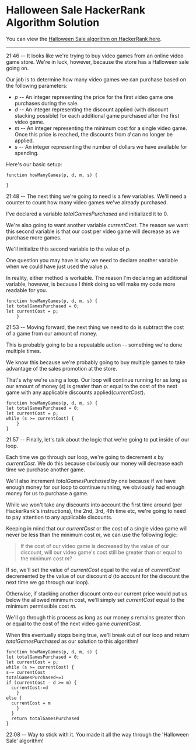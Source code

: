 # Halloween Sale HackerRank Algorithm Solution

You can view the [Halloween Sale algorithm on HackerRank here](https://www.hackerrank.com/challenges/halloween-sale/problem).
___


21:46 -- It looks like we're trying to buy video games from an online video game store. We're in luck, however, because the store has a Halloween sale going on.

Our job is to determine how many video games we can purchase based on the following parameters:
* *p* -- An integer representing the  price for the first video game one purchases during the sale.
* *d* -- An integer representing the discount applied (with discount stacking possible) for each additional game purchased after the first video game.
* *m* -- An integer representing the minimum cost for a single video game. Once this price is reached, the discounts from *d* can no longer be applied.
* *s* -- An integer representing the number of dollars we have available for spending.

Here's our basic setup:
```
function howManyGames(p, d, m, s) {

}
```
21:48 -- The next thing we're going to need is a few variables. We'll need a counter to count how many video games we've already purchased.

I've declared a variable *totalGamesPurchased* and initialized it to 0.

We're also going to want another variable *currentCost*. The reason we want this second variable is that our cost per video game will decrease as we purchase more games.

We'll initialize this second variable to the value of *p*.

One question you may have is why we need to declare another variable when we could have just used the value *p*.

In reality, either method is workable. The reason I'm declaring an additional variable, however, is because I think doing so will make my code more readable for you.
```
function howManyGames(p, d, m, s) {
let totalGamesPurchased = 0;
let currentCost = p;
    }
```
21:53 -- Moving forward, the next thing we need to do is subtract the cost of a game from our amount of money.

This is probably going to be a repeatable action -- something we're done multiple times.

We know this because we're probably going to buy multiple games to take advantage of the sales promotion at the store.

That's why we're using a loop. Our loop will continue running for as long as our amount of money (*s*) is greater than or equal to the cost of the next game with any applicable discounts applied(*currentCost*).
```
function howManyGames(p, d, m, s) {
let totalGamesPurchased = 0;
let currentCost = p;
while (s >= currentCost) {
    }
}
```
21:57 -- Finally, let's talk about the logic that we're going to put inside of our loop.

Each time we go through our loop, we're going to decrement *s* by *currentCost*. We do this because obviously our money will decrease each time we purchase another game.

We'll also increment *totalGamesPurchased* by one because if we have enough money for our loop to continue running, we obviously had enough money for us to purchase a game.

While we won't take any discounts into account the first time around (per HackerRank's instructions), the 2nd, 3rd, 4th time etc, we're going to need to pay attention to any applicable discounts.

Keeping in mind that our *currentCost* or the cost of a single video game will never be less than the minimum cost *m*, we can use the following logic:

> If the cost of our video game is decreased by the value of our discount, will our video game's cost still be greater than or equal to the minimum cost *m*? 

If so, we'll set the value of *currentCost* equal to the value of *currentCost* decremented by the value of our discount *d* (to account for the discount the next time we go through our loop).

Otherwise, if stacking another discount onto our current price would put us below the allowed minimum cost, we'll simply set *currentCost* equal to the minimum permissible cost *m*.

We'll go through this process as long as our money *s* remains greater than or equal to the cost of the next video game *currentCost*.

When this eventually stops being true, we'll break out of our loop and return *totalGamesPurchased* as our solution to this algorithm!
```
function howManyGames(p, d, m, s) {
let totalGamesPurchased = 0;
let currentCost = p;
while (s >= currentCost) {
s-= currentCost
totalGamesPurchased+=1
if (currentCost - d >= m) {
  currentCost-=d
    }
else {
  currentCost = m
    }   
  }
  return totalGamesPurchased
}
```
22:08 -- Way to stick with it. You made it all the way through the 'Halloween Sale' algorithm!